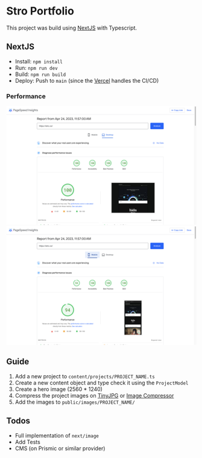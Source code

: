 # Stro Portfolio
This project was build using [NextJS](https://nextjs.org/) with Typescript.

## NextJS 
* Install: `npm install`
* Run: `npm run dev`
* Build: `npm run build` 
* Deploy: Push to `main` (since the [Vercel](https://vercel.com/) handles the CI/CD)

### Performance
![pagespeed insights desktop](/public/other/pagespeed-insights-desktop.png)
![pagespeed insights mobile](/public/other/pagespeed-insights-mobile.png)

## Guide
1. Add a new project to `content/projects/PROJECT_NAME.ts`
2. Create a new content object and type check it using the `ProjectModel`
3. Create a hero image (2560 * 1240)
4. Compress the project images on [TinyJPG](https://tinyjpg.com/) or [Image Compressor](https://imagecompressor.com/)
5. Add the images to `public/images/PROJECT_NAME/`


## Todos
* Full implementation of `next/image`
* Add Tests
* CMS (on Prismic or similar provider)